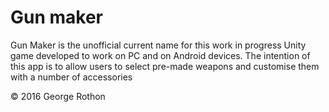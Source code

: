 # Gun maker
Gun Maker is the unofficial current name for this work in progress Unity game developed to work on PC and on Android devices.
The intention of this app is to allow users to select pre-made weapons and customise them with a number of accessories


© 2016 George Rothon